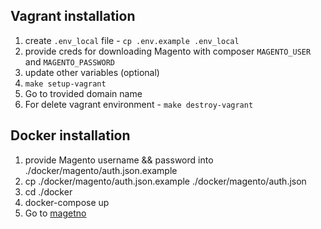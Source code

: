 ## Vagrant installation
1. create `.env_local` file - `cp .env.example .env_local`
2. provide creds for downloading Magento with composer `MAGENTO_USER` and `MAGENTO_PASSWORD`
3. update other variables (optional)
4. `make setup-vagrant`
5. Go to trovided domain name
5. For delete vagrant environment - `make destroy-vagrant`

## Docker installation
1. provide Magento username && password into ./docker/magento/auth.json.example
2. cp ./docker/magento/auth.json.example ./docker/magento/auth.json
3. cd ./docker
4. docker-compose up
5. Go to [magetno](http://localhost)